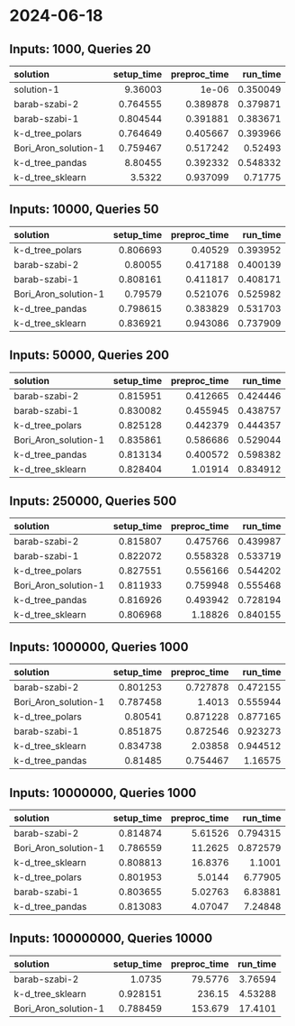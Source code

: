 # 2024-06-18

## Inputs: 1000, Queries 20

| solution             |   setup_time |   preproc_time |   run_time |
|:---------------------|-------------:|---------------:|-----------:|
| solution-1           |     9.36003  |       1e-06    |   0.350049 |
| barab-szabi-2        |     0.764555 |       0.389878 |   0.379871 |
| barab-szabi-1        |     0.804544 |       0.391881 |   0.383671 |
| k-d_tree_polars      |     0.764649 |       0.405667 |   0.393966 |
| Bori_Aron_solution-1 |     0.759467 |       0.517242 |   0.52493  |
| k-d_tree_pandas      |     8.80455  |       0.392332 |   0.548332 |
| k-d_tree_sklearn     |     3.5322   |       0.937099 |   0.71775  |

## Inputs: 10000, Queries 50

| solution             |   setup_time |   preproc_time |   run_time |
|:---------------------|-------------:|---------------:|-----------:|
| k-d_tree_polars      |     0.806693 |       0.40529  |   0.393952 |
| barab-szabi-2        |     0.80055  |       0.417188 |   0.400139 |
| barab-szabi-1        |     0.808161 |       0.411817 |   0.408171 |
| Bori_Aron_solution-1 |     0.79579  |       0.521076 |   0.525982 |
| k-d_tree_pandas      |     0.798615 |       0.383829 |   0.531703 |
| k-d_tree_sklearn     |     0.836921 |       0.943086 |   0.737909 |

## Inputs: 50000, Queries 200

| solution             |   setup_time |   preproc_time |   run_time |
|:---------------------|-------------:|---------------:|-----------:|
| barab-szabi-2        |     0.815951 |       0.412665 |   0.424446 |
| barab-szabi-1        |     0.830082 |       0.455945 |   0.438757 |
| k-d_tree_polars      |     0.825128 |       0.442379 |   0.444357 |
| Bori_Aron_solution-1 |     0.835861 |       0.586686 |   0.529044 |
| k-d_tree_pandas      |     0.813134 |       0.400572 |   0.598382 |
| k-d_tree_sklearn     |     0.828404 |       1.01914  |   0.834912 |

## Inputs: 250000, Queries 500

| solution             |   setup_time |   preproc_time |   run_time |
|:---------------------|-------------:|---------------:|-----------:|
| barab-szabi-2        |     0.815807 |       0.475766 |   0.439987 |
| barab-szabi-1        |     0.822072 |       0.558328 |   0.533719 |
| k-d_tree_polars      |     0.827551 |       0.556166 |   0.544202 |
| Bori_Aron_solution-1 |     0.811933 |       0.759948 |   0.555468 |
| k-d_tree_pandas      |     0.816926 |       0.493942 |   0.728194 |
| k-d_tree_sklearn     |     0.806968 |       1.18826  |   0.840155 |

## Inputs: 1000000, Queries 1000

| solution             |   setup_time |   preproc_time |   run_time |
|:---------------------|-------------:|---------------:|-----------:|
| barab-szabi-2        |     0.801253 |       0.727878 |   0.472155 |
| Bori_Aron_solution-1 |     0.787458 |       1.4013   |   0.555944 |
| k-d_tree_polars      |     0.80541  |       0.871228 |   0.877165 |
| barab-szabi-1        |     0.851875 |       0.872546 |   0.923273 |
| k-d_tree_sklearn     |     0.834738 |       2.03858  |   0.944512 |
| k-d_tree_pandas      |     0.81485  |       0.754467 |   1.16575  |

## Inputs: 10000000, Queries 1000

| solution             |   setup_time |   preproc_time |   run_time |
|:---------------------|-------------:|---------------:|-----------:|
| barab-szabi-2        |     0.814874 |        5.61526 |   0.794315 |
| Bori_Aron_solution-1 |     0.786559 |       11.2625  |   0.872579 |
| k-d_tree_sklearn     |     0.808813 |       16.8376  |   1.1001   |
| k-d_tree_polars      |     0.801953 |        5.0144  |   6.77905  |
| barab-szabi-1        |     0.803655 |        5.02763 |   6.83881  |
| k-d_tree_pandas      |     0.813083 |        4.07047 |   7.24848  |

## Inputs: 100000000, Queries 10000

| solution             |   setup_time |   preproc_time |   run_time |
|:---------------------|-------------:|---------------:|-----------:|
| barab-szabi-2        |     1.0735   |        79.5776 |    3.76594 |
| k-d_tree_sklearn     |     0.928151 |       236.15   |    4.53288 |
| Bori_Aron_solution-1 |     0.788459 |       153.679  |   17.4101  |